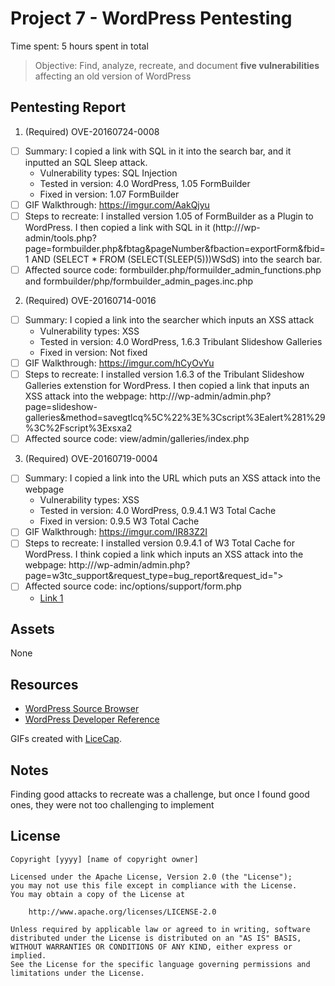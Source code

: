 # Project 7 - WordPress Pentesting

Time spent: 5 hours spent in total

> Objective: Find, analyze, recreate, and document **five vulnerabilities** affecting an old version of WordPress

## Pentesting Report

1. (Required) OVE-20160724-0008
  - [ ] Summary:  I copied a link with SQL in it into the search bar, and it inputted an SQL Sleep attack.
    - Vulnerability types: SQL Injection
    - Tested in version: 4.0 WordPress, 1.05 FormBuilder
    - Fixed in version: 1.07 FormBuilder
  - [ ] GIF Walkthrough: https://imgur.com/AakQjyu
  - [ ] Steps to recreate: I installed version 1.05 of FormBuilder as a Plugin to WordPress. I then copied a link with SQL in it (http://<target>/wp-admin/tools.php?page=formbuilder.php&fbtag&pageNumber&fbaction=exportForm&fbid=1 AND (SELECT * FROM (SELECT(SLEEP(5)))WSdS) into the search bar. 
  - [ ] Affected source code: formbuilder.php/formuilder_admin_functions.php and formbuilder/php/formbuilder_admin_pages.inc.php
 
2. (Required) OVE-20160714-0016
  - [ ] Summary: I copied a link into the searcher which inputs an XSS attack
    - Vulnerability types: XSS
    - Tested in version: 4.0 WordPress, 1.6.3 Tribulant Slideshow Galleries
    - Fixed in version: Not fixed
  - [ ] GIF Walkthrough: https://imgur.com/hCyOvYu
  - [ ] Steps to recreate: I installed version 1.6.3 of the Tribulant Slideshow Galleries extenstion for WordPress. I then copied a link  that inputs an XSS attack into the webpage: http://<target>/wp-admin/admin.php?page=slideshow-galleries&method=savegtlcq%5C%22%3E%3Cscript%3Ealert%281%29%3C%2Fscript%3Exsxa2
  - [ ] Affected source code: view/admin/galleries/index.php

3. (Required) OVE-20160719-0004
  - [ ] Summary: I copied a link into the URL which puts an XSS attack into the webpage
    - Vulnerability types: XSS
    - Tested in version: 4.0 WordPress, 0.9.4.1 W3 Total Cache
    - Fixed in version: 0.9.5 W3 Total Cache
  - [ ] GIF Walkthrough: https://imgur.com/IR83Z2I
  - [ ] Steps to recreate: I installed version 0.9.4.1 of W3 Total Cache for WordPress. I think copied a link which inputs an XSS attack into the webpage: http://<target>/wp-admin/admin.php?page=w3tc_support&request_type=bug_report&request_id="><script>alert('sumofpwn.nl');</script>
  - [ ] Affected source code: inc/options/support/form.php
    - [Link 1](https://core.trac.wordpress.org/browser/tags/version/src/source_file.php)
## Assets

None

## Resources

- [WordPress Source Browser](https://core.trac.wordpress.org/browser/)
- [WordPress Developer Reference](https://developer.wordpress.org/reference/)

GIFs created with [LiceCap](http://www.cockos.com/licecap/).

## Notes

Finding good attacks to recreate was a challenge, but once I found good ones, they were not too challenging to implement

## License

    Copyright [yyyy] [name of copyright owner]

    Licensed under the Apache License, Version 2.0 (the "License");
    you may not use this file except in compliance with the License.
    You may obtain a copy of the License at

        http://www.apache.org/licenses/LICENSE-2.0

    Unless required by applicable law or agreed to in writing, software
    distributed under the License is distributed on an "AS IS" BASIS,
    WITHOUT WARRANTIES OR CONDITIONS OF ANY KIND, either express or implied.
    See the License for the specific language governing permissions and
    limitations under the License.
